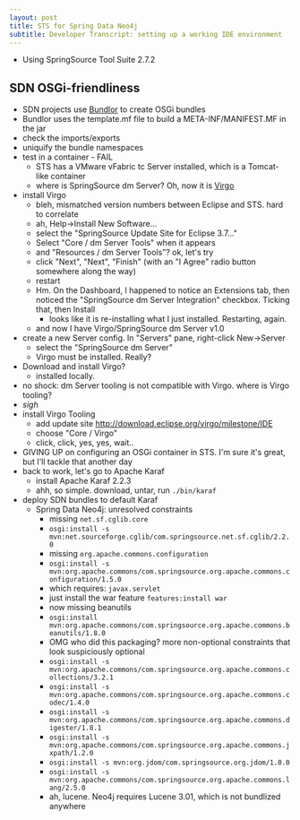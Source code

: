 ```yaml
---
layout: post
title: STS for Spring Data Neo4j
subtitle: Developer Transcript: setting up a working IDE environment
---
```


* Using SpringSource Tool Suite 2.7.2

SDN OSGi-friendliness
---------------------

* SDN projects use [Bundlor](http://www.springsource.org/bundlor) to create OSGi bundles
* Bundlor uses the template.mf file to build a META-INF/MANIFEST.MF in the jar
* check the imports/exports
* uniquify the bundle namespaces
* test in a container - FAIL 
  * STS has a VMware vFabric tc Server installed, which is a Tomcat-like container
  * where is SpringSource dm Server? Oh, now it is [Virgo](http://www.eclipse.org/virgo/)
* install Virgo
  * bleh, mismatched version numbers between Eclipse and STS. hard to correlate
  * ah, Help->Install New Software...
  * select the "SpringSource Update Site for Eclipse 3.7..."
  * Select "Core / dm Server Tools" when it appears
  * and "Resources / dm Server Tools"? ok, let's try
  * click "Next", "Next", "Finish" (with an "I Agree" radio button somewhere along the way)
  * restart
  * Hm. On the Dashboard, I happened to notice an Extensions tab, then noticed the 
    "SpringSource dm Server Integration" checkbox. Ticking that, then Install
    * looks like it is re-installing what I just installed. Restarting, again.
  * and now I have Virgo/SpringSource dm Server v1.0
* create a new Server config. In "Servers" pane, right-click New->Server
  * select the "SpringSource dm Server"
  * Virgo must be installed. Really?
* Download and install Virgo?
  * installed locally. 
* no shock: dm Server tooling is not compatible with Virgo. where is Virgo tooling?
* *sigh*
* install Virgo Tooling
  * add update site http://download.eclipse.org/virgo/milestone/IDE
  * choose "Core / Virgo" 
  * click, click, yes, yes, wait..
* GIVING UP on configuring an OSGi container in STS. I'm sure it's great, but I'll tackle that another day
* back to work, let's go to Apache Karaf
  * install Apache Karaf 2.2.3 
  * ahh, so simple. download, untar, run `./bin/karaf`
* deploy SDN bundles to default Karaf
  * Spring Data Neo4j: unresolved constraints
    * missing `net.sf.cglib.core`
    * `osgi:install -s mvn:net.sourceforge.cglib/com.springsource.net.sf.cglib/2.2.0`
    * missing `org.apache.commons.configuration`
    * `osgi:install -s mvn:org.apache.commons/com.springsource.org.apache.commons.configuration/1.5.0`
    * which requires: `javax.servlet`
    * just install the war feature `features:install war`
    * now missing beanutils
    * `osgi:install mvn:org.apache.commons/com.springsource.org.apache.commons.beanutils/1.8.0`
    * OMG who did this packaging? more non-optional constraints that look suspiciously optional
    * `osgi:install -s mvn:org.apache.commons/com.springsource.org.apache.commons.collections/3.2.1`
    * `osgi:install -s mvn:org.apache.commons/com.springsource.org.apache.commons.codec/1.4.0`
    * `osgi:install -s mvn:org.apache.commons/com.springsource.org.apache.commons.digester/1.8.1`
    * `osgi:install -s mvn:org.apache.commons/com.springsource.org.apache.commons.jxpath/1.2.0`
    * `osgi:install -s mvn:org.jdom/com.springsource.org.jdom/1.0.0`
    * `osgi:install -s mvn:org.apache.commons/com.springsource.org.apache.commons.lang/2.5.0`
    * ah, lucene. Neo4j requires Lucene 3.01, which is not bundlized anywhere

